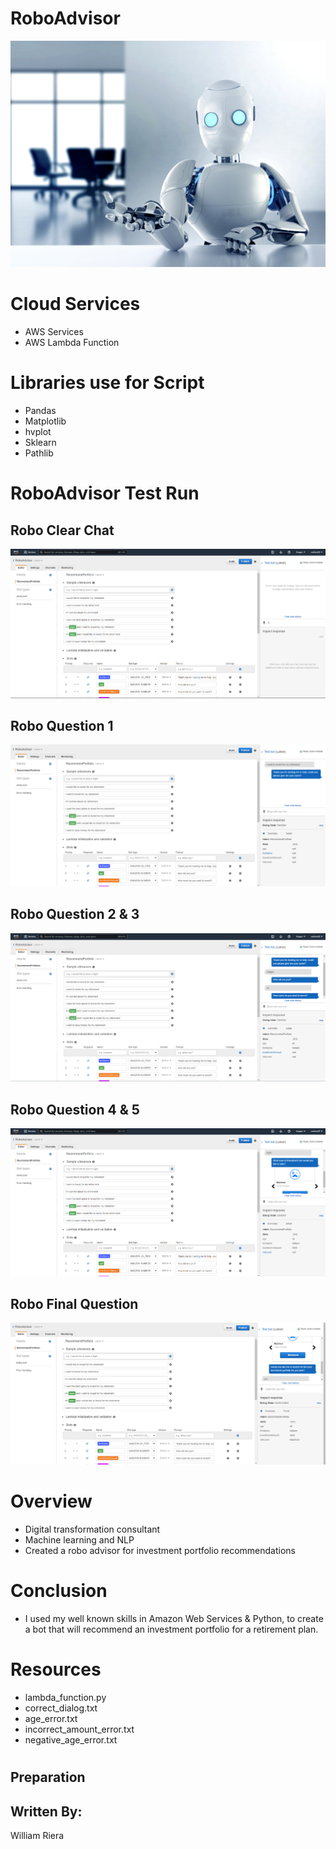 # RoboAdvisor
![alt text](https://raw.githubusercontent.com/wdriera33/unit13-challenge/main/Robo.jpg "Logo Title Text 1")

# Cloud Services
* AWS Services
* AWS Lambda Function


# Libraries use for Script
* Pandas 
* Matplotlib
* hvplot
* Sklearn
* Pathlib 

# RoboAdvisor Test Run
## Robo Clear Chat 
![alt text](https://raw.githubusercontent.com/wdriera33/unit13-challenge/main/RoboTested/RoboClearChat.png "Logo Title Text 1")

## Robo Question 1
![alt text](https://raw.githubusercontent.com/wdriera33/unit13-challenge/main/RoboTested/RoboQuestion1.png "Logo Title Text 1")

## Robo Question 2 & 3
![alt text](https://raw.githubusercontent.com/wdriera33/unit13-challenge/main/RoboTested/RoboQuestion2%263.png "Logo Title Text 1")

## Robo Question 4 & 5
![alt text](https://raw.githubusercontent.com/wdriera33/unit13-challenge/main/RoboTested/RoboQuestion4%265.png "Logo Title Text 1")

## Robo Final Question
![alt text](https://raw.githubusercontent.com/wdriera33/unit13-challenge/main/RoboTested/RoboFinalQuestion.png "Logo Title Text 1")


# Overview 
* Digital transformation consultant
* Machine learning and NLP
* Created a robo advisor for investment portfolio recommendations


# Conclusion
* I used my well known skills in Amazon Web Services & Python, to create a bot that will recommend an investment portfolio for a retirement plan.

# Resources
* lambda_function.py
* correct_dialog.txt
* age_error.txt
* incorrect_amount_error.txt
* negative_age_error.txt


#
#
##  Preparation
## Written By: 
William Riera


